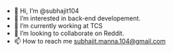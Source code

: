 - 👋 Hi, I’m @subhajit104
- 👀 I’m interested in back-end developement. 
- 🌱 I’m currently working at TCS 
- 💞️ I’m looking to collaborate on Reddit. 
- 📫 How to reach me subhajit.manna.104@gmail.com

<!---
subhajit104/subhajit104 is a ✨ special ✨ repository because its `README.md` (this file) appears on your GitHub profile.
You can click the Preview link to take a look at your changes.
--->
